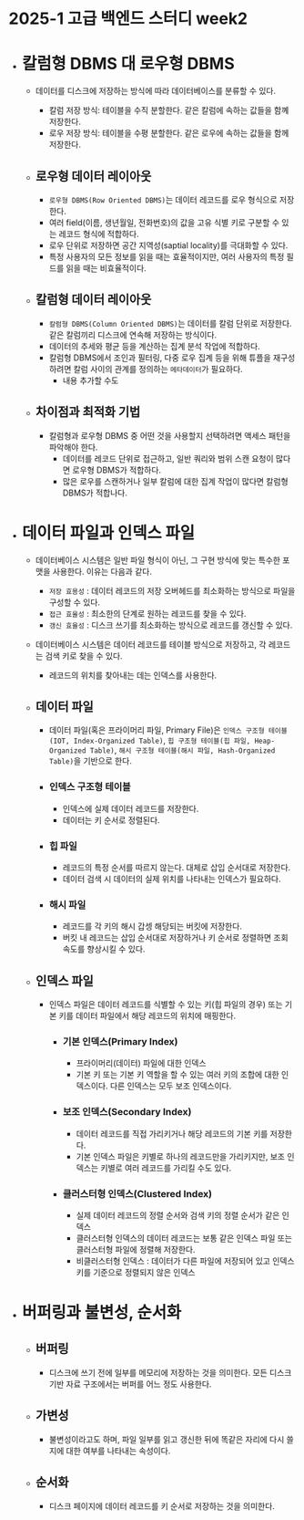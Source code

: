 # 2025-1 고급 백엔드 스터디 week2

- # 칼럼형 DBMS 대 로우형 DBMS

  - 데이터를 디스크에 저장하는 방식에 따라 데이터베이스를 분류할 수 있다.

    - 칼럼 저장 방식: 테이블을 수직 분할한다. 같은 칼럼에 속하는 값들을 함꼐 저장한다.
    - 로우 저장 방식: 테이블을 수평 분할한다. 같은 로우에 속하는 값들을 함께 저장한다.

  - ## 로우형 데이터 레이아웃

    - `로우형 DBMS(Row Oriented DBMS)`는 데이터 레코드를 로우 형식으로 저장한다.
    - 여러 field(이름, 생년월일, 전화번호)의 값을 고유 식별 키로 구분할 수 있는 레코드 형식에 적합하다.
    - 로우 단위로 저장하면 공간 지역성(saptial locality)를 극대화할 수 있다.
    - 특정 사용자의 모든 정보를 읽을 때는 효율적이지만, 여러 사용자의 특정 필드를 읽을 때는 비효율적이다.

  - ## 칼럼형 데이터 레이아웃
    - `칼럼형 DBMS(Column Oriented DBMS)`는 데이터를 칼럼 단위로 저장한다. 같은 칼럼끼리 디스크에 연속해 저장하는 방식이다.
    - 데이터의 추세와 평균 등을 계산하는 집계 분석 작업에 적합하다.
    - 칼럼형 DBMS에서 조인과 필터링, 다중 로우 집계 등을 위해 튜플을 재구성하려면 칼럼 사이의 관계를 정의하는 `메타데이터`가 필요하다.
      - 내용 추가할 수도
  - ## 차이점과 최적화 기법
    - 칼럼형과 로우형 DBMS 중 어떤 것을 사용할지 선택하려면 액세스 패턴을 파악해야 한다.
      - 데이터를 레코드 단위로 접근하고, 일반 쿼리와 범위 스캔 요청이 많다면 로우형 DBMS가 적합하다.
      - 많은 로우를 스캔하거나 일부 칼럼에 대한 집계 작업이 많다면 칼럼형 DBMS가 적합나다.

- # 데이터 파일과 인덱스 파일

  - 데이터베이스 시스템은 일반 파일 형식이 아닌, 그 구현 방식에 맞는 특수한 포맷을 사용한다. 이유는 다음과 같다.

    - `저장 효용성` : 데이터 레코드의 저장 오버헤드를 최소화하는 방식으로 파일을 구성할 수 있다.
    - `접근 효율성` : 최소한의 단계로 원하는 레코드를 찾을 수 있다.
    - `갱신 효율성` : 디스크 쓰기를 최소화하는 방식으로 레코드를 갱신할 수 있다.

  - 데이터베이스 시스템은 데이터 레코드를 테이블 방식으로 저장하고, 각 레코드는 검색 키로 찾을 수 있다.

    - 레코드의 위치를 찾아내는 데는 인덱스를 사용한다.

  - ## 데이터 파일

    - 데이터 파일(혹은 프라이머리 파일, Primary File)은 `인덱스 구조형 테이블(IOT, Index-Organized Table)`, `힙 구조형 테이블(힙 파일, Heap-Organized Table)`, `해시 구조형 테이블(해시 파일, Hash-Organized Table)`을 기반으로 한다.
    - ### 인덱스 구조형 테이블
      - 인덱스에 실제 데이터 레코드를 저장한다.
      - 데이터는 키 순서로 정렬된다.
    - ### 힙 파일
      - 레코드의 특정 순서를 따르지 않는다. 대체로 삽입 순서대로 저장한다.
      - 데이터 검색 시 데이터의 실제 위치를 나타내는 인덱스가 필요하다.
    - ### 해시 파일
      - 레코드를 각 키의 해시 갑셍 해당되는 버킷에 저장한다.
      - 버킷 내 레코드는 삽입 순서대로 저장하거나 키 순서로 정렬하면 조회 속도를 향상시킬 수 있다.

  - ## 인덱스 파일
    - 인덱스 파일은 데이터 레코드를 식별할 수 있는 키(힙 파일의 경우) 또는 기본 키를 데이터 파일에서 해당 레코드의 위치에 매핑한다.
      - ### 기본 인덱스(Primary Index)
        - 프라이머리(데이터) 파일에 대한 인덱스
        - 기본 키 또는 기본 키 역할을 할 수 있는 여러 키의 조합에 대한 인덱스이다. 다른 인덱스는 모두 보조 인덱스이다.
      - ### 보조 인덱스(Secondary Index)
        - 데이터 레코드를 직접 가리키거나 해당 레코드의 기본 키를 저장한다.
        - 기본 인덱스 파일은 키별로 하나의 레코드만을 가리키지만, 보조 인덱스는 키별로 여러 레코드를 가리킬 수도 있다.
      - ### 클러스터형 인덱스(Clustered Index)
        - 실제 데이터 레코드의 정렬 순서와 검색 키의 정렬 순서가 같은 인덱스
        - 클러스터형 인덱스의 데이터 레코드는 보통 같은 인덱스 파일 또는 클러스터형 파일에 정렬해 저장한다.
        - 비클러스터형 인덱스 : 데이터가 다른 파일에 저장되어 있고 인덱스 키를 기준으로 정렬되지 않은 인덱스

- # 버퍼링과 불변성, 순서화
  - ## 버퍼링
    - 디스크에 쓰기 전에 일부를 메모리에 저장하는 것을 의미한다. 모든 디스크 기반 자료 구조에서는 버퍼를 어느 정도 사용한다.
  - ## 가변성
    - 불변성이라고도 하며, 파일 일부를 읽고 갱신한 뒤에 똑같은 자리에 다시 쓸지에 대한 여부를 나타내는 속성이다.
  - ## 순서화
    - 디스크 페이지에 데이터 레코드를 키 순서로 저장하는 것을 의미한다.